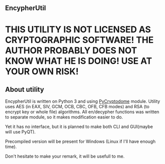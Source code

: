 ## EncypherUtil
# THIS UTILITY IS NOT LICENSED AS CRYPTOGRAPHIC SOFTWARE! THE AUTHOR PROBABLY DOES NOT KNOW WHAT HE IS DOING! USE AT YOUR OWN RISK!
## About utility
EncypherUtil is written on Python 3 and using [PyCryptodome](https://github.com/Legrandin/pycryptodome) module. Utility uses AES (in EAX, SIV, GCM, OCB, CBC, OFB, CFB modes) and RSA (to encrypt key or whole file) algorithms. All en/decypher functions was written to separate module, so it makes modification easier to do.

Yet it has no interface, but it is planned to make both CLI and GUI(maybe will use PyQT).

Precompiled version will be present for Windows (Linux if I'll have enough time).

Don't hesitate to make your remark, it will be usefull to me. 
